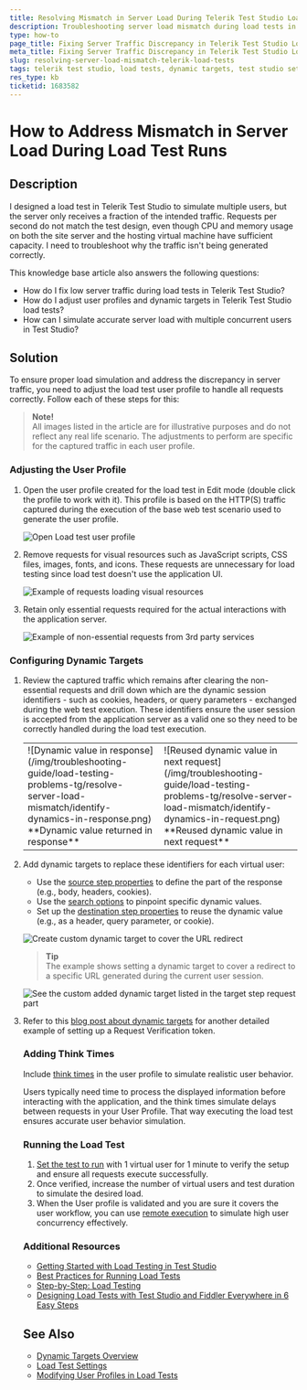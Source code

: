 ```yaml
---
title: Resolving Mismatch in Server Load During Telerik Test Studio Load Tests
description: Troubleshooting server load mismatch during load tests in Telerik Test Studio, identifying dynamic targets, and adjusting settings for accurate simulation.
type: how-to
page_title: Fixing Server Traffic Discrepancy in Telerik Test Studio Load Tests
meta_title: Fixing Server Traffic Discrepancy in Telerik Test Studio Load Tests
slug: resolving-server-load-mismatch-telerik-load-tests
tags: telerik test studio, load tests, dynamic targets, test studio settings, troubleshooting
res_type: kb
ticketid: 1683582
---
```


# How to Address Mismatch in Server Load During Load Test Runs

## Description

I designed a load test in Telerik Test Studio to simulate multiple users, but the server only receives a fraction of the intended traffic. Requests per second do not match the test design, even though CPU and memory usage on both the site server and the hosting virtual machine have sufficient capacity. I need to troubleshoot why the traffic isn't being generated correctly.

This knowledge base article also answers the following questions:
- How do I fix low server traffic during load tests in Telerik Test Studio?
- How do I adjust user profiles and dynamic targets in Telerik Test Studio load tests?
- How can I simulate accurate server load with multiple concurrent users in Test Studio?

## Solution

To ensure proper load simulation and address the discrepancy in server traffic, you need to adjust the load test user profile to handle all requests correctly. Follow each of these steps for this: 

> __Note!__ 
> <br>
> All images listed in the article are for illustrative purposes and do not reflect any real life scenario. The adjustments to perform are specific for the captured traffic in each user profile.

### Adjusting the User Profile

1. Open the user profile created for the load test in Edit mode (double click the profile to work with it). This profile is based on the HTTP(S) traffic captured during the execution of the base web test scenario used to generate the user profile.
   
   ![Open Load test user profile](/img/troubleshooting-guide/load-testing-problems-tg/resolve-server-load-mismatch/edit-profile.gif)

2. Remove requests for visual resources such as JavaScript scripts, CSS files, images, fonts, and icons. These requests are unnecessary for load testing since load test doesn't use the application UI.

   ![Example of requests loading visual resources](/img/troubleshooting-guide/load-testing-problems-tg/resolve-server-load-mismatch/requests-loading-visual-resources.png)

3. Retain only essential requests required for the actual interactions with the application server.

   ![Example of non-essential requests from 3rd party services](/img/troubleshooting-guide/load-testing-problems-tg/resolve-server-load-mismatch/remove-queries-to-3rd-party-services.png)

### Configuring Dynamic Targets

1. Review the captured traffic which remains after clearing the non-essential requests and drill down which are the dynamic session identifiers - such as cookies, headers, or query parameters - exchanged during the web test execution. These identifiers ensure the user session is accepted from the application server as a valid one so they need to be correctly handled during the load test execution. 

   <table id="no-table">
   <tr>
   <td>![Dynamic value in response](/img/troubleshooting-guide/load-testing-problems-tg/resolve-server-load-mismatch/identify-dynamics-in-response.png)<br>**Dynamic value returned in response**</td>
   <td>![Reused dynamic value in next request](/img/troubleshooting-guide/load-testing-problems-tg/resolve-server-load-mismatch/identify-dynamics-in-request.png)<br>**Reused dynamic value in next request**</td>
   <tr>
   <table>
   
2. Add dynamic targets to replace these identifiers for each virtual user:
   
   - Use the <a href="/automated-tests/load/designing-load-tests/dynamic-targets#source-section-properties" target="_blank">source step properties</a> to define the part of the response (e.g., body, headers, cookies).
   - Use the <a href="/automated-tests/load/designing-load-tests/dynamic-targets#search-options" target="_blank">search options</a> to pinpoint specific dynamic values.
   - Set up the <a href="/automated-tests/load/designing-load-tests/dynamic-targets#destination-section-properties" target="_blank">destination step properties</a> to reuse the dynamic value (e.g., as a header, query parameter, or cookie).

   ![Create custom dynamic target to cover the URL redirect](/img/troubleshooting-guide/load-testing-problems-tg/resolve-server-load-mismatch/add-dynamic-target.png)

   > __Tip__
   ><br>
   > The example shows setting a dynamic target to cover a redirect to a specific URL generated during the current user session. 

   ![See the custom added dynamic target listed in the target step request part](/img/troubleshooting-guide/load-testing-problems-tg/resolve-server-load-mismatch/see-added-dynamic-target-in-target-step.png)

3. Refer to this <a href="https://www.telerik.com/blogs/custom-dynamic-targets-in-load-tests" target="_blank">blog post about dynamic targets</a> for another detailed example of setting up a Request Verification token.

### Adding Think Times

Include <a href="/automated-tests/load/designing-load-tests/modifying-tests#addremovechange-the-think-times" target="_blank">think times</a> in the user profile to simulate realistic user behavior. 

Users typically need time to process the displayed information before interacting with the application, and the think times simulate delays between requests in your User Profile. That way executing the load test ensures accurate user behavior simulation.

### Running the Load Test

1. <a href="/automated-tests/load/designing-load-tests/test-settings#available-users-and-time-settings" target="_blank">Set the test to run</a> with 1 virtual user for 1 minute to verify the setup and ensure all requests execute successfully.
2. Once verified, increase the number of virtual users and test duration to simulate the desired load.
3. When the User profile is validated and you are sure it covers the user workflow, you can use <a href="/automated-tests/load/running-load-test/best-practices" target="_blank">remote execution</a> to simulate high user concurrency effectively.

### Additional Resources

- [Getting Started with Load Testing in Test Studio](/automated-tests/load/designing-load-tests/getting-started)
- [Best Practices for Running Load Tests](/automated-tests/load/running-load-test/best-practices)
- [Step-by-Step: Load Testing](https://www.telerik.com/blogs/test-studio-step-by-step-load-testing)
- [Designing Load Tests with Test Studio and Fiddler Everywhere in 6 Easy Steps](https://www.telerik.com/blogs/designing-load-tests-test-studio-fiddler-6-easy-steps)

## See Also

- [Dynamic Targets Overview](/automated-tests/load/designing-load-tests/dynamic-targets)
- [Load Test Settings](/automated-tests/load/designing-load-tests/test-settings)
- [Modifying User Profiles in Load Tests](/automated-tests/load/designing-load-tests/modifying-tests) 
